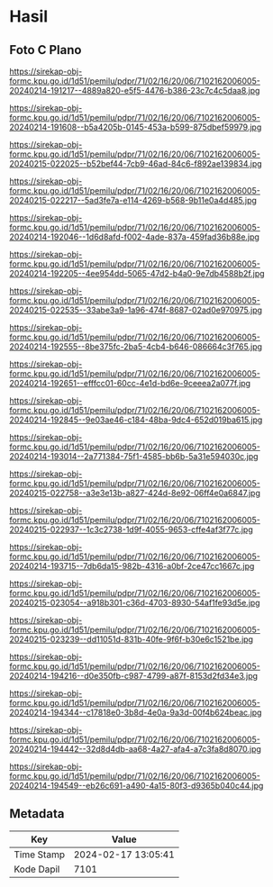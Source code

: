 # Hasil

## Foto C Plano

https://sirekap-obj-formc.kpu.go.id/1d51/pemilu/pdpr/71/02/16/20/06/7102162006005-20240214-191217--4889a820-e5f5-4476-b386-23c7c4c5daa8.jpg

https://sirekap-obj-formc.kpu.go.id/1d51/pemilu/pdpr/71/02/16/20/06/7102162006005-20240214-191608--b5a4205b-0145-453a-b599-875dbef59979.jpg

https://sirekap-obj-formc.kpu.go.id/1d51/pemilu/pdpr/71/02/16/20/06/7102162006005-20240215-022025--b52bef44-7cb9-46ad-84c6-f892ae139834.jpg

https://sirekap-obj-formc.kpu.go.id/1d51/pemilu/pdpr/71/02/16/20/06/7102162006005-20240215-022217--5ad3fe7a-e114-4269-b568-9b11e0a4d485.jpg

https://sirekap-obj-formc.kpu.go.id/1d51/pemilu/pdpr/71/02/16/20/06/7102162006005-20240214-192046--1d6d8afd-f002-4ade-837a-459fad36b88e.jpg

https://sirekap-obj-formc.kpu.go.id/1d51/pemilu/pdpr/71/02/16/20/06/7102162006005-20240214-192205--4ee954dd-5065-47d2-b4a0-9e7db4588b2f.jpg

https://sirekap-obj-formc.kpu.go.id/1d51/pemilu/pdpr/71/02/16/20/06/7102162006005-20240215-022535--33abe3a9-1a96-474f-8687-02ad0e970975.jpg

https://sirekap-obj-formc.kpu.go.id/1d51/pemilu/pdpr/71/02/16/20/06/7102162006005-20240214-192555--8be375fc-2ba5-4cb4-b646-086664c3f765.jpg

https://sirekap-obj-formc.kpu.go.id/1d51/pemilu/pdpr/71/02/16/20/06/7102162006005-20240214-192651--efffcc01-60cc-4e1d-bd6e-9ceeea2a077f.jpg

https://sirekap-obj-formc.kpu.go.id/1d51/pemilu/pdpr/71/02/16/20/06/7102162006005-20240214-192845--9e03ae46-c184-48ba-9dc4-652d019ba615.jpg

https://sirekap-obj-formc.kpu.go.id/1d51/pemilu/pdpr/71/02/16/20/06/7102162006005-20240214-193014--2a771384-75f1-4585-bb6b-5a31e594030c.jpg

https://sirekap-obj-formc.kpu.go.id/1d51/pemilu/pdpr/71/02/16/20/06/7102162006005-20240215-022758--a3e3e13b-a827-424d-8e92-06ff4e0a6847.jpg

https://sirekap-obj-formc.kpu.go.id/1d51/pemilu/pdpr/71/02/16/20/06/7102162006005-20240215-022937--1c3c2738-1d9f-4055-9653-cffe4af3f77c.jpg

https://sirekap-obj-formc.kpu.go.id/1d51/pemilu/pdpr/71/02/16/20/06/7102162006005-20240214-193715--7db6da15-982b-4316-a0bf-2ce47cc1667c.jpg

https://sirekap-obj-formc.kpu.go.id/1d51/pemilu/pdpr/71/02/16/20/06/7102162006005-20240215-023054--a918b301-c36d-4703-8930-54af1fe93d5e.jpg

https://sirekap-obj-formc.kpu.go.id/1d51/pemilu/pdpr/71/02/16/20/06/7102162006005-20240215-023239--dd11051d-831b-40fe-9f6f-b30e6c1521be.jpg

https://sirekap-obj-formc.kpu.go.id/1d51/pemilu/pdpr/71/02/16/20/06/7102162006005-20240214-194216--d0e350fb-c987-4799-a87f-8153d2fd34e3.jpg

https://sirekap-obj-formc.kpu.go.id/1d51/pemilu/pdpr/71/02/16/20/06/7102162006005-20240214-194344--c17818e0-3b8d-4e0a-9a3d-00f4b624beac.jpg

https://sirekap-obj-formc.kpu.go.id/1d51/pemilu/pdpr/71/02/16/20/06/7102162006005-20240214-194442--32d8d4db-aa68-4a27-afa4-a7c3fa8d8070.jpg

https://sirekap-obj-formc.kpu.go.id/1d51/pemilu/pdpr/71/02/16/20/06/7102162006005-20240214-194549--eb26c691-a490-4a15-80f3-d9365b040c44.jpg


## Metadata

| Key        | Value               |
| ---------- | ------------------- |
| Time Stamp | 2024-02-17 13:05:41 |
| Kode Dapil | 7101                |



